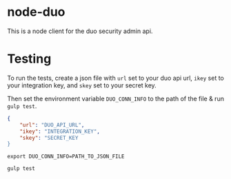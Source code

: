 # node-duo
This is a node client for the duo security admin api.

# Testing
To run the tests, create a json file with `url` set to your duo api url, `ikey` set to your integration key, and `skey` set to your secret key.

Then set the environment variable `DUO_CONN_INFO` to the path of the file & run `gulp test`.


```json
{
    "url": "DUO_API_URL",
    "ikey": "INTEGRATION_KEY",
    "skey": "SECRET_KEY
}
```

`export DUO_CONN_INFO=PATH_TO_JSON_FILE`

`gulp test`

